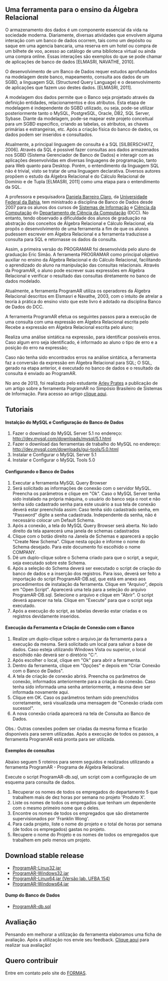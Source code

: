 ## Uma ferramenta para o ensino da Álgebra Relacional

O armazenamento dos dados é um componente essencial da vida na sociedade moderna. Diariamente, diversas atividades que envolvem alguma interação com um banco de dados ocorrem, tais como um depósito ou saque em uma agencia bancaria, uma reserva em um hotel ou compra de um bilhete de voo, acesso ao catálogo de uma biblioteca virtual ou ainda uma compra online. Essas interações são exemplos do que se pode chamar de aplicações de banco de dados [ELMASRI, NAVATHE, 2010].

O desenvolvimento de um Banco de Dados requer estudos aprofundados na modelagem deste banco, mapeamento, consulta aos dados de um SGBD, a linguagem SQL (Structured Query Language) e o desenvolvimento de aplicações que fazem uso destes dados. [ELMASRI, 2011].


A modelagem dos dados permite que o Banco seja projetado através da definição entidades, relacionamentos e dos atributos. Esta etapa de modelagem é independente do SGBD utilizado, ou seja, pode-se utilizar posteriormente tanto o MySQL, PostgreSQL, Oracle, DB2, SQL Server, Sybase. Diante da modelagem, pode-se mapear este projeto conceitual para um SGBD especifico, criando as tabelas, os atributos, as chaves primárias e estrangeiras, etc. Após a criação física do banco de dados, os dados podem ser inseridos e consultados. 

Atualmente, a principal linguagem de consulta é a SQL [SILBERSCHATZ, 2006]. Através da SQL é possível fazer consultas aos dados armazenados nos SGBD (Sistema Gerenciador de Banco de Dados) e interagir com as aplicações desenvolvidas em diversas linguagens de programação, tanto para Web quanto para Desktop. Porém, o entendimento da linguagem SQL não é trivial, visto se tratar de uma linguagem declarativa. Diversos autores propõem o estudo da Álgebra Relacional e do Cálculo Relacional de Domínio e de Tupla [ELMASRI, 2011] como uma etapa para o entendimento da SQL.

A professora e pesquisadora [Daniela Barreiro Claro](http://formas.ufba.br/dclaro/), da [Universidade Federal da Bahia](https://ufba.br), tem ministrado a disciplina de Banco de Dados desde 2007 para os alunos dos cursos de [Sistemas de Informação](http://wiki.dcc.ufba.br/BSI) e [Ciência da Computação](http://wiki.dcc.ufba.br/CCC) do [Departamento de Ciência da Computação](http://wiki.dcc.ufba.br/DCC) (DCC). No entanto, tendo observado a dificuldade dos alunos de graduação na abstração dos conceitos de Álgebra Relacional e Cálculo Relacional, ela propôs o desenvolvimento de uma ferramenta a fim de que os alunos pudessem escrever em Álgebra Relacional e a ferramenta traduzisse a consulta para SQL e retornasse os dados da consulta.

Assim, a primeira versão do PROGRAMAR foi desenvolvida pelo aluno de graduação Eric Simão. A ferramenta PROGRAMAR como principal objetivo auxiliar no ensino da Álgebra Relacional e do Cálculo Relacional, facilitando o aprendizado do aluno na manipulação das consultas relacionais. Através da ProgramAR, o aluno pode escrever suas expressões em Álgebra Relacional e verificar o resultado das consultas diretamente no banco de dados modelado.

Atualmente, a ferramenta ProgramAR utiliza os operadores da Álgebra Relacional descritos em Elsmasri e Navathe, 2003, com o intuito de atrelar a teoria à prática do ensino visto que este livro é adotado na disciplina Banco de Dados do DCC.

A ferramenta ProgramAR efetua os seguintes passos para a execução de uma consulta com uma expressão em Álgebra Relacional escrita pelo Recebe a expressão em Álgebra Relacional escrita pelo aluno;

Realiza uma análise sintática na expressão, para identificar possíveis erros. Caso algum erro seja identificado, é informado ao aluno o tipo de erro e a posição do erro na expressão;

Caso não tenha sido encontrados erros na análise sintática, a ferramenta faz a conversão da expressão em Álgebra Relacional para SQL; O SQL, gerado na etapa anterior, é executado no banco de dados e o resultado da consulta é enviado ao ProgramAR.

No ano de 2013, foi realizado pelo estudante [Arley Prates](https://github.com/arleyprates) a publicação de um artigo sobre a ferramenta PogramAR no Simpósio Brasileiro de Sistemas de Informação. Para acesso ao artigo [clique aqui](https://www.researchgate.net/profile/Renato_Cerceau/publication/255682815_Conferencia_Eletronica_de_Dados_Cadastrais_Governamentais_por_Criterios_Qualitativos/links/00463520268a21f6a4000000.pdf).

## Tutoriais

#### Instalção do MySQL e Configuração do Banco de Dados

1. Fazer o download do MySQL Server 5.1 no endereço: http://dev.mysql.com/downloads/mysql/5.1.html
2. Fazer o download das ferramentas de trabalho do MySQL no endereço: http://dev.mysql.com/downloads/gui-tools/5.0.html
3. Instalar e Configurar o MySQL Server 5.1
4. Instalar e Configurar o MySQL Tools 5.0

#### Configurando o Banco de Dados
1. Executar a ferramenta MySQL Query Browser
2. Será solicitado as informações de conexão com o servidor MySQL. Preencha os parâmetros e clique em "Ok". Caso o MySQL Server tenha sido instalado na própria máquina, o usuário do banco seja o root e não tenha sido cadastrado senha para este usuário a sua tela de conexão deverá estar preenchida assim: Caso tenha sido cadastrado senha, em "Password" digite a senha cadastrada. Independente da senha, não é necessário colocar um Default Schema.
3. Após a conexão, a tela do MySQL Query Browser será aberta. No lado direito da tela aparecerá uma janela de schemas cadastrados
4. Clique com o botão direito na Janela de Schemas e aparecerá a opção "Create New Schema". Clique nesta opção e informe o nome do Schema desejado. Para este documento foi escolhido o nome COMPANY.
5. Dê um duplo-clique sobre o Schema criado para que o script, a seguir, seja executado sobre este Schema.
6. Após a seleção do Schema deverá ser executado o script de criação do banco de dados e a inserção dos registros. Para isso, deverá ser feito a importação do script ProgramAR-DB.sql, que está em anexo aos procedimentos de instalação da ferramenta. Clique em "Arquivo", depois em "Open Script". Aparecerá uma tela para a seleção do arquivo ProgramAR-DB.sql. Selecione o arquivo e clique em "Abrir". O script deverá aparecer na tela. Clique em "Execute" para que o script seja executado.
7. Após a execução do script, as tabelas deverão estar criadas e os registros devidamente inseridos.

#### Execução da Ferramenta e Criação de Conexão com o Banco

1. Realize um duplo-clique sobre o arquivo.jar da ferramenta para a execução da mesma. Será solicitado um local para salvar a base de dados. Caso esteja utilizando Windows Vista ou superior, o local escolhido não deverá ser o diretório "C:\".
2. Após escolher o local, clique em "Ok" para abrir a ferramenta.
3. Dentro da ferramenta, clique em "Opções" e depois em "Criar Conexão com o Banco de Dados".
4. A tela de criação de conexão abrirá. Preencha os parâmetros de conexão, informados anteriormente para a criação da conexão. Caso tenha sido informada uma senha anteriormente, a mesma deve ser informada novamente aqui.
5. Clique em OK. Caso os parâmetros tenham sido preenchidos corretamente, será visualizada uma mensagem de "Conexão criada com sucesso!".
6. A nova conexão criada aparecerá na tela de Consulta ao Banco de Dados.

Obs.: Outras conexões podem ser criadas da mesma forma e ficarão disponíveis para serem utilizadas.
Após a execução de todos os passos, a ferramenta ProgramAR está pronta para ser utilizada.

#### Exemplos de consultas

Abaixo seguem 5 roteiros para serem seguidos e realizados utilizando a ferramenta ProgramAR - Programa de Álgebra Relacional.

Execute o script ProgramAR-db.sql, um script com a configuração de um esquema para consulta de dados.

1. Recuperar os nomes de todos os empregados do departamento 5 que trabalhem mais de dez horas por semana no projeto 'Produto X'.
2. Liste os nomes de todos os empregados que tenham um dependente com o mesmo primeiro nome que o deles.
3. Encontre os nomes de todos os empregados que são diretamente supervisionados por 'Franklin Wong'.
4. Para cada projeto, liste o nome do projeto e o total de horas por semana (de todos os empregados) gastas no projeto.
5. Recupere o nome do Projeto e os nomes de todos os empregados que trabalhem em pelo menos um projeto.

## Download stable release

* [ProgramAR-Linux32.jar](ProgramAR_-_Linux32.jar)
* [ProgramAR-Windows32.jar](ProgramAR_-_Windows32.jar)
* [ProgramAR-Linux64.jar (Versão lab. UFBA 154)](ProgramAR_-_Linux64.jar)
* [ProgramAR-Windows64.jar](ProgramAR_-_Windows64.jar)

#### Dump do Banco de Dados

* [ProgramAR-db.sql](programAR-db.sql)

## Avaliação

Pensando em melhorar a utilização da ferramenta elaboramos uma ficha de avaliação. Após a utilização nos envie seu feedback. [Clique aqui](https://forms.gle/AeZkvRKLRMwpHTf86) para realizar sua avaliação!

## Quero contribuir

Entre em contato pelo site do [FORMAS](http://formas.ufba.br).
